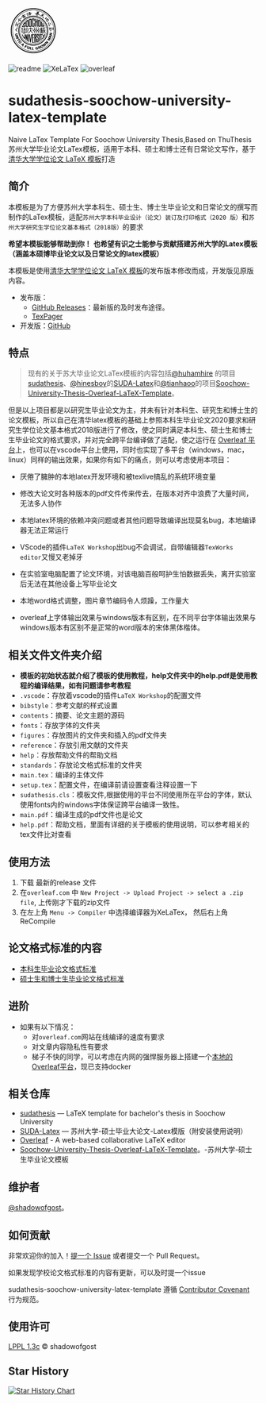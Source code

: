 <!--:
 #  @Author           : Albert Wang
 #  @Time             : 2023-01-04 13:42:01
 #  @Description      :
 #  @Email            : shadowofgost@outlook.com
 #  @FilePath         : /sudathesis-soochow-university-latex-template/README.md
 #  @LastTime         : 2024-04-02 19:27:49
 #  @LastAuthor       : Albert Wang
 #  @Software         : Vscode
 #  @ Copyright Notice : Copyright (c) 2023 Albert Wang 王子睿, All Rights Reserved.
 # : -->
<img src="./help/sudamark.jpg" width = "20%" />

![readme](https://img.shields.io/badge/standard-readme-brightgreen)
![XeLaTex](https://img.shields.io/badge/XeLaTex-pass-brightgreen)
![overleaf](https://img.shields.io/badge/overleaf-pass-brightgreen)

# sudathesis-soochow-university-latex-template

Naive LaTex Template For Soochow University Thesis,Based on ThuThesis 苏州大学毕业论文LaTex模板，适用于本科、硕士和博士还有日常论文写作，基于[清华大学学位论文 LaTeX 模板](https://github.com/tuna/thuthesis)打造

## 简介

本模板是为了方便苏州大学本科生、硕士生、博士生毕业论文和日常论文的撰写而制作的LaTex模板，适配`苏州大学本科毕业设计（论文）装订及打印格式（2020 版）`和`苏州大学研究生学位论文基本格式（2018版）`的要求

**希望本模板能够帮助到你！**
**也希望有识之士能参与贡献搭建苏州大学的Latex模板（涵盖本硕博毕业论文以及日常论文的latex模板）**

本模板是使用[清华大学学位论文 LaTeX 模板](https://github.com/tuna/thuthesis)的发布版本修改而成，开发版见原版内容。

* 发布版：
  * [GitHub Releases](https://github.com/shadowofgost/sudathesis-soochow-university-latex-template/releases)：最新版的及时发布途径。
  <!--:
  * [Overleaf](https://www.overleaf.com/latex/templates/thuthesis-tsinghua-university-thesis-latex-template/wddqnwbyhtnk)：Overleaf 的模板。
  : -->
  * [TexPager](https://www.texpage.com/template/c05aaf0d-7a14-4a1c-96b5-938556f726b1)
* 开发版：[GitHub](https://github.com/tuna/thuthesis)

## 特点

> 现有的关于苏大毕业论文LaTex模板的内容包括[@huhamhire](https://github.com/maxogden) 的项目[sudathesis](https://github.com/huhamhire/sudathesis)、[@hinesboy](https://github.com/hinesboy)的[SUDA-Latex](https://github.com/hinesboy/SUDA-Latex)和[@tianhaoo](https://github.com/tianhaoo)的项目[Soochow-University-Thesis-Overleaf-LaTeX-Template](https://github.com/tianhaoo/Soochow-University-Thesis-Overleaf-LaTeX-Template)。

但是以上项目都是以研究生毕业论文为主，并未有针对本科生、研究生和博士生的论文模板，所以自己在清华latex模板的基础上参照本科生毕业论文2020要求和研究生学位论文基本格式2018版进行了修改，使之同时满足本科生、硕士生和博士生毕业论文的格式要求，并对完全跨平台编译做了适配，使之运行在 [Overleaf 平台](https://www.overleaf.com/)上，也可以在vscode平台上使用，同时也实现了多平台（windows，mac，linux）同样的输出效果，如果你有如下的痛点，则可以考虑使用本项目：

* 厌倦了臃肿的本地latex开发环境和被texlive搞乱的系统环境变量

* 修改大论文时各种版本的pdf文件传来传去，在版本对齐中浪费了大量时间，无法多人协作

* 本地latex环境的依赖冲突问题或者其他问题导致编译出现莫名bug，本地编译器无法正常运行

* VScode的插件`LaTeX Workshop`出bug不会调试，自带编辑器`TexWorks editor`又慢又老掉牙

* 在实验室电脑配置了论文环境，对该电脑百般呵护生怕数据丢失，离开实验室后无法在其他设备上写毕业论文

* 本地word格式调整，图片章节编码令人烦躁，工作量大

* overleaf上字体输出效果与windows版本有区别，在不同平台字体输出效果与windows版本有区别不是正常的word版本的宋体黑体楷体。

## 相关文件文件夹介绍

* **模板的初始状态就介绍了模板的使用教程，help文件夹中的help.pdf是使用教程的编译结果，如有问题请参考教程**
* `.vscode`：存放着vscode的插件`LaTeX Workshop`的配置文件
* `bibstyle`：参考文献的样式设置
* `contents`：摘要、论文主题的源码
* `fonts`：存放字体的文件夹
* `figures`：存放图片的文件夹和插入的pdf文件夹
* `reference`：存放引用文献的文件夹
* `help`：存放帮助文件的帮助文档
* `standards`：存放论文格式标准的文件夹
* `main.tex`：编译的主体文件
* `setup.tex`：配置文件，在编译前请设置查看注释设置一下
* `sudathesis.cls`：模板文件,根据使用的平台不同使用所在平台的字体，默认使用fonts内的windows字体保证跨平台编译一致性。 
* `main.pdf`：编译生成的pdf文件也是论文
* `help.pdf`：帮助文档，里面有详细的关于模板的使用说明，可以参考相关的tex文件比对查看

## 使用方法

1. 下载 最新的release 文件
2. 在`overleaf.com` 中 `New Project -> Upload Project -> select a .zip file`, 上传刚才下载的zip文件
3. 在左上角 `Menu -> Compiler` 中选择编译器为XeLaTex， 然后右上角ReCompile

## 论文格式标准的内容

* [本科生毕业论文格式标准](./standards/本科生模板设计格式.md)
* [硕士生和博士生毕业论文格式标准](./standards/研究生模板设计格式.md)

## 进阶

* 如果有以下情况：
  * 对`overleaf.com`网站在线编译的速度有要求
  * 对文章内容隐私性有要求
  * 梯子不快的同学，可以考虑在内网的强悍服务器上搭建一个[本地的Overleaf平台](https://github.com/overleaf/overleaf)，现已支持docker

## 相关仓库

* [sudathesis](https://github.com/huhamhire/sudathesis) — LaTeX template for bachelor's thesis in Soochow University
* [SUDA-Latex](https://github.com/hinesboy/SUDA-Latex) — 苏州大学-硕士毕业大论文-Latex模版（附安装使用说明）
* [Overleaf](https://github.com/overleaf/overleaf) - A web-based collaborative LaTeX editor
* [Soochow-University-Thesis-Overleaf-LaTeX-Template](https://github.com/tianhaoo/Soochow-University-Thesis-Overleaf-LaTeX-Template)。-苏州大学-硕士生毕业论文模板

## 维护者

[@shadowofgost](https://github.com/shadowofgost)。

## 如何贡献

非常欢迎你的加入！[提一个 Issue](https://github.com/shadowofgost/sudathesis-soochow-university-latex-template/issues) 或者提交一个 Pull Request。

如果发现学校论文格式标准的内容有更新，可以及时提一个issue

sudathesis-soochow-university-latex-template 遵循 [Contributor Covenant](http://contributor-covenant.org/version/1/3/0/) 行为规范。

## 使用许可

[LPPL 1.3c](LICENSE) © shadowofgost

## Star History

[![Star History Chart](https://api.star-history.com/svg?repos=shadowofgost/sudathesis-soochow-university-latex-template&type=Date)](https://star-history.com/#shadowofgost/sudathesis-soochow-university-latex-template&Date)
